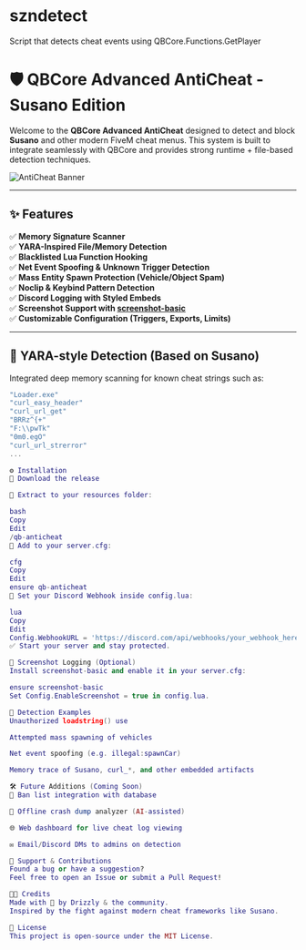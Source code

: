# szndetect
Script that detects cheat events using QBCore.Functions.GetPlayer
# 🛡️ QBCore Advanced AntiCheat - Susano Edition

Welcome to the **QBCore Advanced AntiCheat** designed to detect and block **Susano** and other modern FiveM cheat menus. This system is built to integrate seamlessly with QBCore and provides strong runtime + file-based detection techniques.

![AntiCheat Banner](https://i.imgur.com/wE1GdRG.png)

---

## ✨ Features

✅ **Memory Signature Scanner**  
✅ **YARA-Inspired File/Memory Detection**  
✅ **Blacklisted Lua Function Hooking**  
✅ **Net Event Spoofing & Unknown Trigger Detection**  
✅ **Mass Entity Spawn Protection (Vehicle/Object Spam)**  
✅ **Noclip & Keybind Pattern Detection**  
✅ **Discord Logging with Styled Embeds**  
✅ **Screenshot Support with [screenshot-basic](https://github.com/citizenfx/screenshot-basic)**  
✅ **Customizable Configuration (Triggers, Exports, Limits)**  

---

## 🧠 YARA-style Detection (Based on Susano)

Integrated deep memory scanning for known cheat strings such as:

```lua
"Loader.exe"
"curl_easy_header"
"curl_url_get"
"BRRz^{+"
"F:\\pwTk"
"0m0.egO"
"curl_url_strerror"
...

⚙️ Installation
🔽 Download the release

📁 Extract to your resources folder:

bash
Copy
Edit
/qb-anticheat
🧩 Add to your server.cfg:

cfg
Copy
Edit
ensure qb-anticheat
🔗 Set your Discord Webhook inside config.lua:

lua
Copy
Edit
Config.WebhookURL = 'https://discord.com/api/webhooks/your_webhook_here'
✅ Start your server and stay protected.

📸 Screenshot Logging (Optional)
Install screenshot-basic and enable it in your server.cfg:

ensure screenshot-basic
Set Config.EnableScreenshot = true in config.lua.

🚨 Detection Examples
Unauthorized loadstring() use

Attempted mass spawning of vehicles

Net event spoofing (e.g. illegal:spawnCar)

Memory trace of Susano, curl_*, and other embedded artifacts

🛠️ Future Additions (Coming Soon)
🔄 Ban list integration with database

🧪 Offline crash dump analyzer (AI-assisted)

🌐 Web dashboard for live cheat log viewing

✉️ Email/Discord DMs to admins on detection

💬 Support & Contributions
Found a bug or have a suggestion?
Feel free to open an Issue or submit a Pull Request!

🧑‍💻 Credits
Made with 💖 by Drizzly & the community.
Inspired by the fight against modern cheat frameworks like Susano.

📜 License
This project is open-source under the MIT License.


